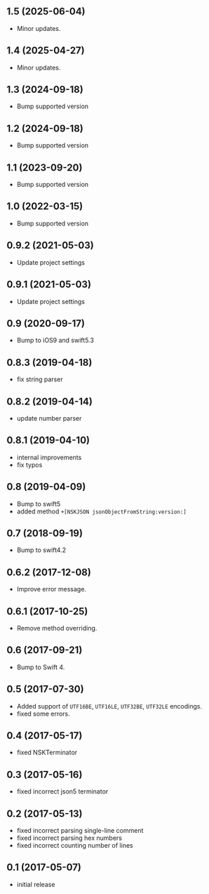 ## 1.5 (2025-06-04)
- Minor updates.

## 1.4 (2025-04-27)
- Minor updates.

## 1.3 (2024-09-18)
- Bump supported version

## 1.2 (2024-09-18)
- Bump supported version

## 1.1 (2023-09-20)
- Bump supported version

## 1.0 (2022-03-15)
- Bump supported version

## 0.9.2 (2021-05-03)
- Update project settings

## 0.9.1 (2021-05-03)
- Update project settings

## 0.9 (2020-09-17)
- Bump to iOS9 and swift5.3

## 0.8.3 (2019-04-18)
- fix string parser

## 0.8.2 (2019-04-14)
- update number parser

## 0.8.1 (2019-04-10)
- internal improvements
- fix typos

## 0.8 (2019-04-09)
- Bump to swift5
- added method `+[NSKJSON jsonObjectFromString:version:]`

## 0.7 (2018-09-19)
- Bump to swift4.2

## 0.6.2 (2017-12-08)
- Improve error message.

## 0.6.1 (2017-10-25)
- Remove method overriding.

## 0.6 (2017-09-21)
- Bump to Swift 4.

## 0.5 (2017-07-30)

- Added support of `UTF16BE`, `UTF16LE`, `UTF32BE`, `UTF32LE` encodings.
- fixed some errors.

## 0.4 (2017-05-17)

- fixed NSKTerminator

## 0.3 (2017-05-16)

- fixed incorrect json5 terminator

## 0.2 (2017-05-13)

- fixed incorrect parsing single-line comment
- fixed incorrect parsing hex numbers
- fixed incorrect counting number of lines

## 0.1 (2017-05-07)

- initial release
